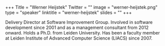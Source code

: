 +++
Title = "Werner Heijstek"
Twitter = ""
image = "werner-heijstek.png"
type = "speaker"
linktitle = "werner-heijstek"
slides = ""
+++

Delivery Director at Software Improvement Group. Involved in software development since 2001 and as a management consultant from 2012 onward. Holds a Ph.D. from Leiden University. Has been a faculty member at Leiden Institute of Advanced Computer Science (LIACS) since 2007.
